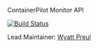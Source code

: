 ContainerPilot Monitor API

[![Build Status](https://secure.travis-ci.org/geek/portal-api.svg)](http://travis-ci.org/geek/portal-api)

Lead Maintainer: [Wyatt Preul](https://github.com/geek)
